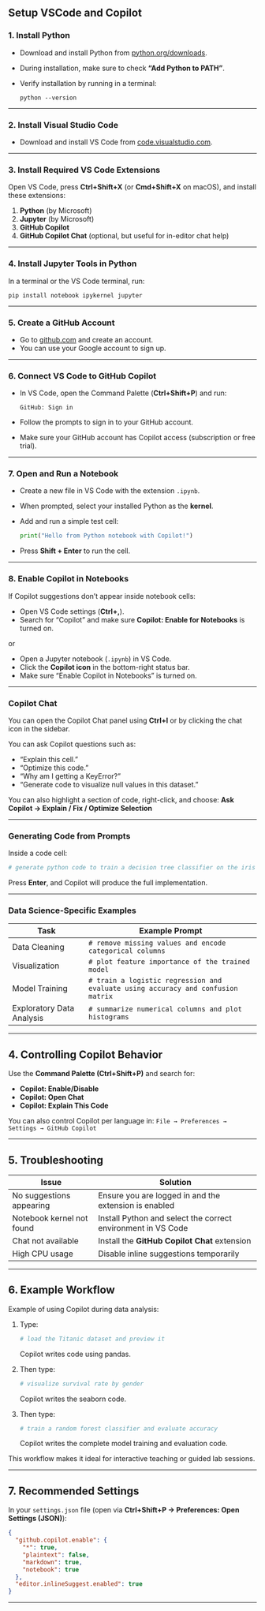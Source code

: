## Setup VSCode and Copilot

### 1. Install Python

* Download and install Python from [python.org/downloads](https://www.python.org/downloads/).
* During installation, make sure to check **“Add Python to PATH”**.
* Verify installation by running in a terminal:

  ```
  python --version
  ```

---

### 2. Install Visual Studio Code

* Download and install VS Code from [code.visualstudio.com](https://code.visualstudio.com/).

---

### 3. Install Required VS Code Extensions

Open VS Code, press **Ctrl+Shift+X** (or **Cmd+Shift+X** on macOS), and install these extensions:

1. **Python** (by Microsoft)
2. **Jupyter** (by Microsoft)
3. **GitHub Copilot**
4. **GitHub Copilot Chat** (optional, but useful for in-editor chat help)

---

### 4. Install Jupyter Tools in Python

In a terminal or the VS Code terminal, run:

```
pip install notebook ipykernel jupyter
```

---

### 5. Create a GitHub Account

* Go to [github.com](https://github.com/) and create an account.
* You can use your Google account to sign up.

---

### 6. Connect VS Code to GitHub Copilot

* In VS Code, open the Command Palette (**Ctrl+Shift+P**) and run:

  ```
  GitHub: Sign in
  ```
* Follow the prompts to sign in to your GitHub account.
* Make sure your GitHub account has Copilot access (subscription or free trial).

---

### 7. Open and Run a Notebook

* Create a new file in VS Code with the extension `.ipynb`.
* When prompted, select your installed Python as the **kernel**.
* Add and run a simple test cell:

  ```python
  print("Hello from Python notebook with Copilot!")
  ```
* Press **Shift + Enter** to run the cell.

---

### 8. Enable Copilot in Notebooks

If Copilot suggestions don’t appear inside notebook cells:

* Open VS Code settings (**Ctrl+,**).
* Search for “Copilot” and make sure **Copilot: Enable for Notebooks** is turned on.

or 

* Open a Jupyter notebook (`.ipynb`) in VS Code.
* Click the **Copilot icon** in the bottom-right status bar.
* Make sure “Enable Copilot in Notebooks” is turned on.
---

### Copilot Chat

You can open the Copilot Chat panel using **Ctrl+I** or by clicking the chat icon in the sidebar.

You can ask Copilot questions such as:

* “Explain this cell.”
* “Optimize this code.”
* “Why am I getting a KeyError?”
* “Generate code to visualize null values in this dataset.”

You can also highlight a section of code, right-click, and choose:
**Ask Copilot → Explain / Fix / Optimize Selection**

---

### Generating Code from Prompts

Inside a code cell:

```python
# generate python code to train a decision tree classifier on the iris dataset
```

Press **Enter**, and Copilot will produce the full implementation.

---

### Data Science-Specific Examples

| Task                      | Example Prompt                                                                   |
| ------------------------- | -------------------------------------------------------------------------------- |
| Data Cleaning             | `# remove missing values and encode categorical columns`                         |
| Visualization             | `# plot feature importance of the trained model`                                 |
| Model Training            | `# train a logistic regression and evaluate using accuracy and confusion matrix` |
| Exploratory Data Analysis | `# summarize numerical columns and plot histograms`                              |

---

## 4. Controlling Copilot Behavior

Use the **Command Palette (Ctrl+Shift+P)** and search for:

* **Copilot: Enable/Disable**
* **Copilot: Open Chat**
* **Copilot: Explain This Code**

You can also control Copilot per language in:
`File → Preferences → Settings → GitHub Copilot`

---

## 5. Troubleshooting

| Issue                     | Solution                                                     |
| ------------------------- | ------------------------------------------------------------ |
| No suggestions appearing  | Ensure you are logged in and the extension is enabled        |
| Notebook kernel not found | Install Python and select the correct environment in VS Code |
| Chat not available        | Install the **GitHub Copilot Chat** extension                |
| High CPU usage            | Disable inline suggestions temporarily                       |

---

## 6. Example Workflow

Example of using Copilot during data analysis:

1. Type:

   ```python
   # load the Titanic dataset and preview it
   ```

   Copilot writes code using pandas.

2. Then type:

   ```python
   # visualize survival rate by gender
   ```

   Copilot writes the seaborn code.

3. Then type:

   ```python
   # train a random forest classifier and evaluate accuracy
   ```

   Copilot writes the complete model training and evaluation code.

This workflow makes it ideal for interactive teaching or guided lab sessions.

---

## 7. Recommended Settings

In your `settings.json` file (open via **Ctrl+Shift+P → Preferences: Open Settings (JSON)**):

```json
{
  "github.copilot.enable": {
    "*": true,
    "plaintext": false,
    "markdown": true,
    "notebook": true
  },
  "editor.inlineSuggest.enabled": true
}
```

---
